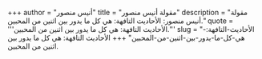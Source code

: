 +++
author = "أنيس منصور"
title = "مقولة أنيس منصور"
description = "مقولة أنيس منصور: الأحاديث التافهة: هي كل ما يدور بين اثنين من المحبين."
quote = '''الأحاديث التافهة: هي كل ما يدور بين اثنين من المحبين.''' 
slug = "الأحاديث-التافهة:-هي-كل-ما-يدور-بين-اثنين-من-المحبين"
+++
الأحاديث التافهة: هي كل ما يدور بين اثنين من المحبين.
